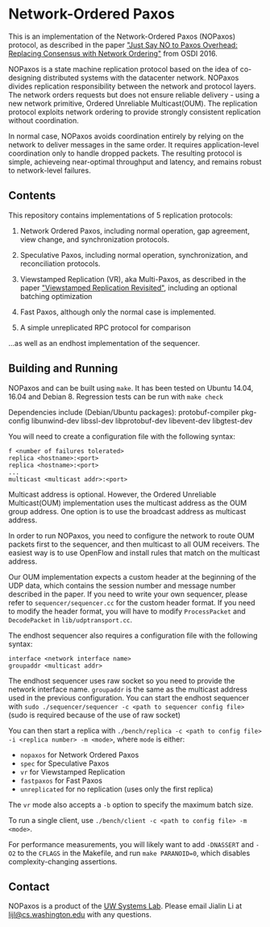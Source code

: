 # Network-Ordered Paxos

This is an implementation of the Network-Ordered Paxos (NOPaxos) protocol, as
described in the paper
["Just Say NO to Paxos Overhead: Replacing Consensus with Network Ordering"](http://homes.cs.washington.edu/~lijl/papers/nopaxos-osdi16.pdf)
from OSDI 2016.

NOPaxos is a state machine replication protocol based on the
idea of co-designing distributed systems with the datacenter
network. NOPaxos divides replication responsibility between the
network and protocol layers. The network orders requests but does
not ensure reliable delivery - using a new network primitive,
Ordered Unreliable Multicast(OUM). The replication protocol exploits
network ordering to provide strongly consistent replication without
coordination.

In normal case, NOPaxos avoids coordination entirely by relying on the
network to deliver messages in the same order. It requires application-level
coordination only to handle dropped packets. The resulting protocol is simple,
achieveing near-optimal throughput and latency, and remains robust to
network-level failures.

## Contents

This repository contains implementations of 5 replication protocols:

1. Network Ordered Paxos, including normal operation, gap agreement,
   view change, and synchronization protocols.

2. Speculative Paxos, including normal operation, synchronization, and
reconciliation protocols.

3. Viewstamped Replication (VR), aka Multi-Paxos, as described in the
   paper
   ["Viewstamped Replication Revisited"](http://pmg.csail.mit.edu/papers/vr-revisited.pdf),
   including an optional batching optimization

4. Fast Paxos, although only the normal case is implemented.

5. A simple unreplicated RPC protocol for comparison

...as well as an endhost implementation of the sequencer.

## Building and Running

NOPaxos and can be built using `make`. It has been tested on Ubuntu 14.04,
16.04 and Debian 8. Regression tests can be run with `make check`

Dependencies include (Debian/Ubuntu packages):
  protobuf-compiler pkg-config libunwind-dev libssl-dev libprotobuf-dev libevent-dev libgtest-dev

You will need to create a configuration file with the following
syntax:

```
f <number of failures tolerated>
replica <hostname>:<port>
replica <hostname>:<port>
...
multicast <multicast addr>:<port>
```

Multicast address is optional. However, the Ordered Unreliable Multicast(OUM) implementation
uses the multicast address as the OUM group address. One option is to use the broadcast
address as multicast address.

In order to run NOPaxos, you need to configure the network to route OUM packets first to the
sequencer, and then multicast to all OUM receivers. The easiest way is to use OpenFlow and
install rules that match on the multicast address.

Our OUM implementation expects a custom header at the beginning of the UDP data, which contains
the session number and message number described in the paper. If you need to write your own
sequencer, please refer to `sequencer/sequencer.cc` for the custom header format. If you need to
modify the header format, you will have to modify `ProcessPacket` and `DecodePacket` in
`lib/udptransport.cc`.

The endhost sequencer also requires a configuration file with the following syntax:

```
interface <network interface name>
groupaddr <multicast addr>
```

The endhost sequencer uses raw socket so you need to provide the network interface name. `groupaddr`
is the same as the multicast address used in the previous configuration. You can start the endhost
sequencer with `sudo ./sequencer/sequencer -c <path to sequencer config file>` (sudo is required
because of the use of raw socket)

You can then start a replica with `./bench/replica -c <path to config file> -i <replica number> -m <mode>`, where `mode` is either:
  - `nopaxos` for Network Ordered Paxos
  - `spec` for Speculative Paxos
  - `vr` for Viewstamped Replication
  - `fastpaxos` for Fast Paxos
  - `unreplicated` for no replication (uses only the first replica)

The `vr` mode also accepts a `-b` option to specify the maximum batch
size.

To run a single client, use `./bench/client -c <path to config file>
-m <mode>`.

For performance measurements, you will likely want to add `-DNASSERT`
and `-O2` to the `CFLAGS` in the Makefile, and run `make PARANOID=0`,
which disables complexity-changing assertions.

## Contact

NOPaxos is a product of the
[UW Systems Lab](http://syslab.cs.washington.edu/). Please email Jialin
Li at lijl@cs.washington.edu with any questions.
